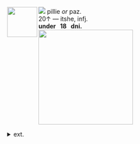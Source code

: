<img align="left" src="https://files.catbox.moe/qti0nd.png" width="70" align="center"> <img src="https://files.catbox.moe/1ipwg7.gif"> pillie <i>or</i> paz.
<br> 20↑ — itshe, infj.
<br><b>under ‎‎ ‎  18 ‎ ‎ dni. </b>
<br><img src="https://files.catbox.moe/cqxmh8.gif" width="220">
<p></p>
  <details><summary> ext. </summary>
may come off a little bit pretentious sometimes! oopsie...
<p></p>
<img src="https://files.catbox.moe/4hrh7b.gif"> disabled & mobility aid user.<br>live with chronic pain and heart problems. cannot catch a break.
    <p></p>
<p></p>
</details>


